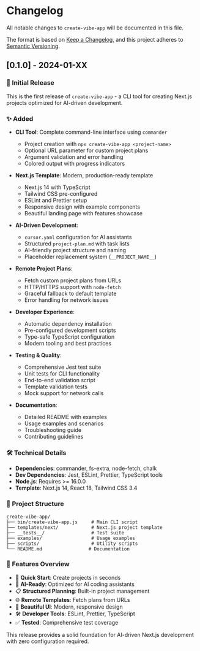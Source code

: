 # Changelog

All notable changes to `create-vibe-app` will be documented in this file.

The format is based on [Keep a Changelog](https://keepachangelog.com/en/1.0.0/),
and this project adheres to [Semantic Versioning](https://semver.org/spec/v2.0.0.html).

## [0.1.0] - 2024-01-XX

### 🎉 Initial Release

This is the first release of `create-vibe-app` - a CLI tool for creating Next.js projects optimized for AI-driven development.

### ✨ Added
- **CLI Tool**: Complete command-line interface using `commander`
  - Project creation with `npx create-vibe-app <project-name>`
  - Optional URL parameter for custom project plans
  - Argument validation and error handling
  - Colored output with progress indicators

- **Next.js Template**: Modern, production-ready template
  - Next.js 14 with TypeScript
  - Tailwind CSS pre-configured
  - ESLint and Prettier setup
  - Responsive design with example components
  - Beautiful landing page with features showcase

- **AI-Driven Development**: 
  - `cursor.yaml` configuration for AI assistants
  - Structured `project-plan.md` with task lists
  - AI-friendly project structure and naming
  - Placeholder replacement system (`__PROJECT_NAME__`)

- **Remote Project Plans**:
  - Fetch custom project plans from URLs
  - HTTP/HTTPS support with `node-fetch`
  - Graceful fallback to default template
  - Error handling for network issues

- **Developer Experience**:
  - Automatic dependency installation
  - Pre-configured development scripts
  - Type-safe TypeScript configuration
  - Modern tooling and best practices

- **Testing & Quality**:
  - Comprehensive Jest test suite
  - Unit tests for CLI functionality
  - End-to-end validation script
  - Template validation tests
  - Mock support for network calls

- **Documentation**:
  - Detailed README with examples
  - Usage examples and scenarios
  - Troubleshooting guide
  - Contributing guidelines

### 🛠️ Technical Details
- **Dependencies**: commander, fs-extra, node-fetch, chalk
- **Dev Dependencies**: Jest, ESLint, Prettier, TypeScript tools
- **Node.js**: Requires >= 16.0.0
- **Template**: Next.js 14, React 18, Tailwind CSS 3.4

### 📁 Project Structure
```
create-vibe-app/
├── bin/create-vibe-app.js     # Main CLI script
├── templates/next/            # Next.js project template
├── __tests__/                 # Test suite
├── examples/                  # Usage examples
├── scripts/                   # Utility scripts
└── README.md                 # Documentation
```

### 🎯 Features Overview
- 🚀 **Quick Start**: Create projects in seconds
- 🤖 **AI-Ready**: Optimized for AI coding assistants
- 📋 **Structured Planning**: Built-in project management
- 🌐 **Remote Templates**: Fetch plans from URLs
- 💅 **Beautiful UI**: Modern, responsive design
- 🛠️ **Developer Tools**: ESLint, Prettier, TypeScript
- ✅ **Tested**: Comprehensive test coverage

This release provides a solid foundation for AI-driven Next.js development with zero configuration required. 